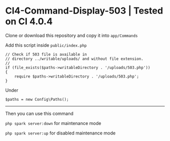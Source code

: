 # CI4-Command-Display-503 | Tested on CI 4.0.4
Clone or download this repository and copy it into `app/Commands`

Add this script inside `public/index.php`

	// Check if 503 file is available in
	// directory ../writable/uploads/ and without file extension.
	//
	if (file_exists($paths->writableDirectory . '/uploads/503.php'))
	{
		require $paths->writableDirectory . '/uploads/503.php';
	}

Under

`$paths = new Config\Paths();`

<hr>

Then you can use this command

`php spark server:down` for maintenance mode

`php spark server:up` for disabled maintenance mode
